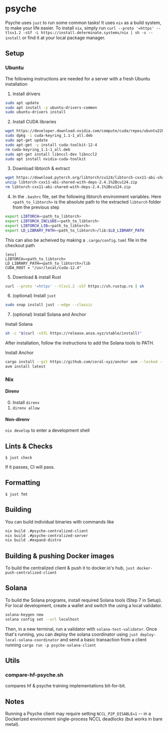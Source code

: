 # psyche

Psyche uses `just` to run some common tasks!
It uses `nix` as a build system, to make your life easier.
To install `nix`, simply run `curl --proto '=https' --tlsv1.2 -sSf -L https://install.determinate.systems/nix | sh -s -- install` or find it at your local package manager.

## Setup

### Ubuntu

The following instructions are needed for a server with a fresh Ubuntu installation

1. Install drivers

```bash
sudo apt update
sudo apt install -y ubuntu-drivers-common
sudo ubuntu-drivers install
```

2. Install CUDA libraries

```bash
wget https://developer.download.nvidia.com/compute/cuda/repos/ubuntu2204/x86_64/cuda-keyring_1.1-1_all.deb
sudo dpkg -i cuda-keyring_1.1-1_all.deb
sudo apt-get update
sudo apt-get -y install cuda-toolkit-12-4
rm cuda-keyring_1.1-1_all.deb
sudo apt-get install libnccl-dev libnccl2
sudo apt install nvidia-cuda-toolkit
```

3. Download libtorch & extract

```bash
wget https://download.pytorch.org/libtorch/cu124/libtorch-cxx11-abi-shared-with-deps-2.4.1%2Bcu124.zip
unzip libtorch-cxx11-abi-shared-with-deps-2.4.1%2Bcu124.zip
rm libtorch-cxx11-abi-shared-with-deps-2.4.1%2Bcu124.zip
```

4. In the `.bashrc` file, set the following libtorch environment variables. Here `<path_to_libtorch>` is the absolute path
to the extracted `libtorch` folder from the previous step

```bash
export LIBTORCH=<path_to_libtorch>
export LIBTORCH_INCLUDE=<path_to_libtorch>
export LIBTORCH_LIB=<path_to_libtorch>
export LD_LIBRARY_PATH=<path_to_libtorch>/lib:$LD_LIBRARY_PATH
```

This can also be acheived by making a `.cargo/config.toml` file in the checkout path

```
[env]
LIBTORCH=<path_to_libtorch>
LD_LIBRARY_PATH=<path_to_libtorch>/lib
CUDA_ROOT = "/usr/local/cuda-12.4"
```

5. Download & install Rust

```bash
curl --proto '=https' --tlsv1.2 -sSf https://sh.rustup.rs | sh
```

6. (optional) Install `just`

```bash
sudo snap install just --edge --classic
```

7. (optional) Install Solana and Anchor

Install Solana
```bash
sh -c "$(curl -sSfL https://release.anza.xyz/stable/install)"
```

After installation, follow the instructions to add the Solana tools to PATH.

Install Anchor
```bash
cargo install --git https://github.com/coral-xyz/anchor avm --locked --force
avm install latest
```

### Nix

#### Direnv

0. Install `direnv`
1. `direnv allow`

#### Non-direnv

`nix develop` to enter a development shell

## Lints & Checks

`$ just check`

If it passes, CI will pass.

## Formatting

`$ just fmt`

## Building

You can build individual binaries with commands like

```bash
nix build .#psyche-centralized-client
nix build .#psyche-centralized-server
nix build .#expand-distro
```

## Building & pushing Docker images

To build the centralized client & push it to docker.io's hub, `just docker-push-centralized-client`

## Solana

To build the Solana programs, install required Solana tools (Step 7 in Setup).
For local development, create a wallet and switch the using a local validator.

```bash
solana-keygen new
solana config set --url localhost
```
Then, in a new terminal, run a validator with `solana-test-validator`.
Once that's running, you can deploy the solana coordinator using `just deploy-local-solana-coordinator`
and send a basic transaction from a client running `cargo run -p psyche-solana-client`

## Utils

### compare-hf-psyche.sh

compares hf & psyche training implementations bit-for-bit.

## Notes

Running a Psyche client may require setting `NCCL_P2P_DISABLE=1` -- in a Dockerized environment single-process NCCL deadlocks (but works in bare metal).
